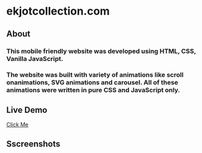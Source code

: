 ﻿# ekjotcollection.com

## About

### This mobile friendly website was developed using HTML, CSS, Vanilla JavaScript.
### The website was built with variety of animations like scroll onanimations, SVG animations and carousel. All of these animations were written in pure CSS and JavaScript only. 

## Live Demo

<a href="https://ekjotcollection.vercel.app/" target="_blank">Click Me</a>

## Sscreenshots

